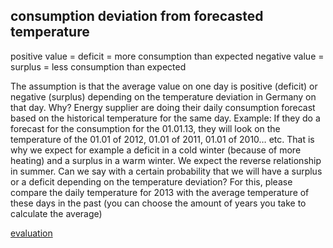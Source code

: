 ## consumption deviation from forecasted temperature

positive value = deficit = more consumption than expected
negative value = surplus = less consumption than expected

The assumption is that the average value on one day is positive (deficit) or negative (surplus) depending on the temperature deviation in Germany on that day.
Why? Energy supplier are doing their daily consumption forecast based on the historical temperature for the same day.  Example: If they do a forecast for the consumption for the 01.01.13, they will look on the temperature of the 01.01 of 2012, 01.01 of 2011, 01.01 of 2010… etc.
That is why we expect for example a deficit in a cold winter (because of more heating) and a surplus in a warm winter.
We expect the reverse relationship in summer.
Can we say with a certain probability that we will have a surplus or a deficit depending on the temperature deviation?
For this, please compare the daily temperature for 2013 with the average temperature of these days in the past (you can choose the amount of years you take to calculate the average)


[evaluation](https://github.com/jimixxperez/consumption_dev/blob/master/consumption_deviation.ipynb)
